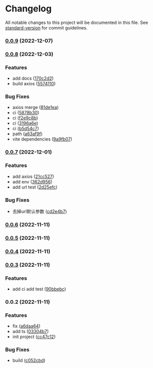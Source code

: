 # Changelog

All notable changes to this project will be documented in this file. See [standard-version](https://github.com/conventional-changelog/standard-version) for commit guidelines.

### [0.0.9](https://github.com/yucccc/utils/compare/v0.0.8...v0.0.9) (2022-12-07)

### [0.0.8](https://github.com/yucccc/utils/compare/v0.0.7...v0.0.8) (2022-12-03)


### Features

* add docs ([170c2d2](https://github.com/yucccc/utils/commit/170c2d2d7fd88efd2957150c13273a8a0a6df1a0))
* build axios ([5574110](https://github.com/yucccc/utils/commit/5574110fd61b81112420a72139313ad528953808))


### Bug Fixes

* axios merge ([81de1ea](https://github.com/yucccc/utils/commit/81de1ea1b24bea9a5ed19d9a5e74b51b97d9f7b3))
* ci ([5878b30](https://github.com/yucccc/utils/commit/5878b30f7a37646e026b1cc002cd84934fc6341f))
* ci ([f2e9c8b](https://github.com/yucccc/utils/commit/f2e9c8b669e1774d9b2309b034373364cc8d3886))
* ci ([3196a6e](https://github.com/yucccc/utils/commit/3196a6e69b7bfaee48439e322db912fa0446813d))
* ci ([b5d54c7](https://github.com/yucccc/utils/commit/b5d54c7e920f8cd7bdc3b4dbe9a01b2f49bf0d52))
* path ([a63af9f](https://github.com/yucccc/utils/commit/a63af9faf8307bec10bf3dad2e5f74daff19c495))
* vite dependencies ([9a9fb07](https://github.com/yucccc/utils/commit/9a9fb07a1b10d3b0b44332c7e564978f664904ca))

### [0.0.7](https://github.com/yucccc/utils/compare/v0.0.6...v0.0.7) (2022-12-01)


### Features

* add axios ([21cc527](https://github.com/yucccc/utils/commit/21cc52797dc26b41e6d25235a66205787c9703ee))
* add env ([362d956](https://github.com/yucccc/utils/commit/362d956017e586c91dc5644395ca1ee4151d34b3))
* add url test ([2d25efc](https://github.com/yucccc/utils/commit/2d25efcee285473eb8cb5be18e02a9c002eeb55b))


### Bug Fixes

* 去掉url默认参数 ([cd2e4b7](https://github.com/yucccc/utils/commit/cd2e4b7269a4e52ce9c792dfab14e012a33c78ca))

### [0.0.6](https://github.com/yucccc/utils/compare/v0.0.5...v0.0.6) (2022-11-11)

### [0.0.5](https://github.com/yucccc/utils/compare/v0.0.4...v0.0.5) (2022-11-11)

### [0.0.4](https://github.com/yucccc/utils/compare/v0.0.3...v0.0.4) (2022-11-11)

### [0.0.3](https://github.com/yucccc/utils/compare/v0.0.2...v0.0.3) (2022-11-11)


### Features

* add ci  add test ([90bbebc](https://github.com/yucccc/utils/commit/90bbebc943fcf3594cdc36f53b7f934fb0671f09))

### 0.0.2 (2022-11-11)


### Features

*  fix ([a6daa64](https://github.com/yucccc/utils/commit/a6daa64a330e05799fb5d990edaffa404634fd3c))
* add ts ([03304b7](https://github.com/yucccc/utils/commit/03304b76723f545250b91598f255cbfafb8e4e08))
* init project ([cc47c12](https://github.com/yucccc/utils/commit/cc47c1221f4b19f14817c528d95eb652c44f2743))


### Bug Fixes

* build ([c052cbd](https://github.com/yucccc/utils/commit/c052cbd07a244a5353e576eeb2ab4aef3bd5f2f5))

